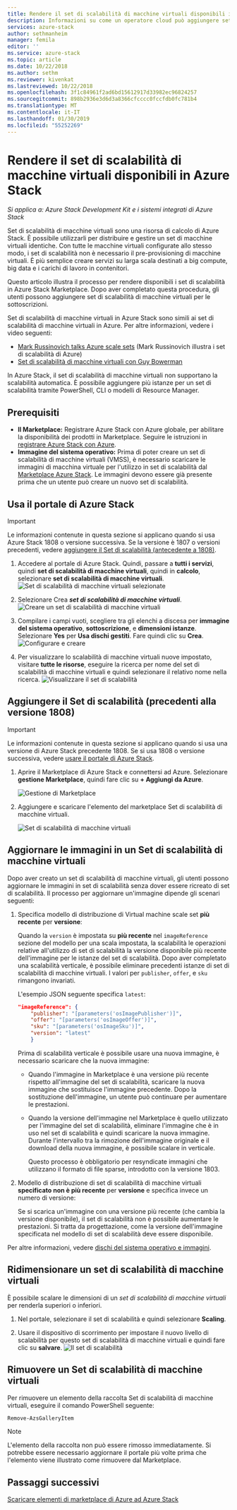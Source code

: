 ```yaml
---
title: Rendere il set di scalabilità di macchine virtuali disponibili in Azure Stack | Microsoft Docs
description: Informazioni su come un operatore cloud può aggiungere set di scalabilità di macchine virtuali in Azure Stack Marketplace
services: azure-stack
author: sethmanheim
manager: femila
editor: ''
ms.service: azure-stack
ms.topic: article
ms.date: 10/22/2018
ms.author: sethm
ms.reviewer: kivenkat
ms.lastreviewed: 10/22/2018
ms.openlocfilehash: 3f1c84961f2ad6bd15612917d33982ec96824257
ms.sourcegitcommit: 898b2936e3d6d3a8366cfcccc0fccfdb0fc781b4
ms.translationtype: MT
ms.contentlocale: it-IT
ms.lasthandoff: 01/30/2019
ms.locfileid: "55252269"
---
```

# <a name="make-virtual-machine-scale-sets-available-in-azure-stack"></a>Rendere il set di scalabilità di macchine virtuali disponibili in Azure Stack

*Si applica a: Azure Stack Development Kit e i sistemi integrati di Azure Stack*
  
Set di scalabilità di macchine virtuali sono una risorsa di calcolo di Azure Stack. È possibile utilizzarli per distribuire e gestire un set di macchine virtuali identiche. Con tutte le macchine virtuali configurate allo stesso modo, i set di scalabilità non è necessario il pre-provisioning di macchine virtuali. È più semplice creare servizi su larga scala destinati a big compute, big data e i carichi di lavoro in contenitori.

Questo articolo illustra il processo per rendere disponibili i set di scalabilità in Azure Stack Marketplace. Dopo aver completato questa procedura, gli utenti possono aggiungere set di scalabilità di macchine virtuali per le sottoscrizioni.

Set di scalabilità di macchine virtuali in Azure Stack sono simili ai set di scalabilità di macchine virtuali in Azure. Per altre informazioni, vedere i video seguenti:
* [Mark Russinovich talks Azure scale sets](https://channel9.msdn.com/Blogs/Regular-IT-Guy/Mark-Russinovich-Talks-Azure-Scale-Sets/) (Mark Russinovich illustra i set di scalabilità di Azure)
* [Set di scalabilità di macchine virtuali con Guy Bowerman](https://channel9.msdn.com/Shows/Cloud+Cover/Episode-191-Virtual-Machine-Scale-Sets-with-Guy-Bowerman)

In Azure Stack, il set di scalabilità di macchine virtuali non supportano la scalabilità automatica. È possibile aggiungere più istanze per un set di scalabilità tramite PowerShell, CLI o modelli di Resource Manager.

## <a name="prerequisites"></a>Prerequisiti

- **Il Marketplace:** Registrare Azure Stack con Azure globale, per abilitare la disponibilità dei prodotti in Marketplace. Seguire le istruzioni in [registrare Azure Stack con Azure](azure-stack-registration.md).
- **Immagine del sistema operativo:** Prima di poter creare un set di scalabilità di macchine virtuali (VMSS), è necessario scaricare le immagini di macchina virtuale per l'utilizzo in set di scalabilità dal [Marketplace Azure Stack](azure-stack-download-azure-marketplace-item.md). Le immagini devono essere già presente prima che un utente può creare un nuovo set di scalabilità. 

## <a name="use-the-azure-stack-portal"></a>Usa il portale di Azure Stack 

>[!IMPORTANT]  
> Le informazioni contenute in questa sezione si applicano quando si usa Azure Stack 1808 o versione successiva. Se la versione è 1807 o versioni precedenti, vedere [aggiungere il Set di scalabilità (antecedente a 1808)](#add-the-virtual-machine-scale-set-prior-to-version-1808).

1. Accedere al portale di Azure Stack. Quindi, passare a **tutti i servizi**, quindi **set di scalabilità di macchine virtuali**, quindi in **calcolo**, selezionare **set di scalabilità di macchine virtuali**. 
   ![Set di scalabilità di macchine virtuali selezionate](media/azure-stack-compute-add-scalesets/all-services.png)

2. Selezionare Crea ***set di scalabilità di macchine virtuali***.
   ![Creare un set di scalabilità di macchine virtuali](media/azure-stack-compute-add-scalesets/create-scale-set.png)

3. Compilare i campi vuoti, scegliere tra gli elenchi a discesa per **immagine del sistema operativo**, **sottoscrizione**, e **dimensioni istanze**. Selezionare **Yes** per **Usa dischi gestiti**. Fare quindi clic su **Crea**.
    ![Configurare e creare](media/azure-stack-compute-add-scalesets/create.png)

4. Per visualizzare lo scalabilità di macchine virtuali nuove impostato, visitare **tutte le risorse**, eseguire la ricerca per nome del set di scalabilità di macchine virtuali e quindi selezionare il relativo nome nella ricerca. 
   ![Visualizzare il set di scalabilità](media/azure-stack-compute-add-scalesets/search.png)

## <a name="add-the-virtual-machine-scale-set-prior-to-version-1808"></a>Aggiungere il Set di scalabilità (precedenti alla versione 1808)

>[!IMPORTANT]  
> Le informazioni contenute in questa sezione si applicano quando si usa una versione di Azure Stack precedente 1808. Se si usa 1808 o versione successiva, vedere [usare il portale di Azure Stack](#use-the-azure-stack-portal).

1. Aprire il Marketplace di Azure Stack e connettersi ad Azure. Selezionare **gestione Marketplace**, quindi fare clic su **+ Aggiungi da Azure**.

    ![Gestione di Marketplace](media/azure-stack-compute-add-scalesets/image01.png)

2. Aggiungere e scaricare l'elemento del marketplace Set di scalabilità di macchine virtuali.

    ![Set di scalabilità di macchine virtuali](media/azure-stack-compute-add-scalesets/image02.png)

## <a name="update-images-in-a-virtual-machine-scale-set"></a>Aggiornare le immagini in un Set di scalabilità di macchine virtuali

Dopo aver creato un set di scalabilità di macchine virtuali, gli utenti possono aggiornare le immagini in set di scalabilità senza dover essere ricreato di set di scalabilità. Il processo per aggiornare un'immagine dipende gli scenari seguenti:

1. Specifica modello di distribuzione di Virtual machine scale set **più recente** per **versione**:  

   Quando la `version` è impostata su **più recente** nel `imageReference` sezione del modello per una scala impostata, la scalabilità le operazioni relative all'utilizzo di set di scalabilità la versione disponibile più recente dell'immagine per le istanze del set di scalabilità. Dopo aver completato una scalabilità verticale, è possibile eliminare precedenti istanze di set di scalabilità di macchine virtuali. I valori per `publisher`, `offer`, e `sku` rimangono invariati. 

   L'esempio JSON seguente specifica `latest`:  

    ```json  
    "imageReference": {
        "publisher": "[parameters('osImagePublisher')]",
        "offer": "[parameters('osImageOffer')]",
        "sku": "[parameters('osImageSku')]",
        "version": "latest"
        }
    ```

   Prima di scalabilità verticale è possibile usare una nuova immagine, è necessario scaricare che la nuova immagine:  

   - Quando l'immagine in Marketplace è una versione più recente rispetto all'immagine del set di scalabilità, scaricare la nuova immagine che sostituisce l'immagine precedente. Dopo la sostituzione dell'immagine, un utente può continuare per aumentare le prestazioni. 

   - Quando la versione dell'immagine nel Marketplace è quello utilizzato per l'immagine del set di scalabilità, eliminare l'immagine che è in uso nel set di scalabilità e quindi scaricare la nuova immagine. Durante l'intervallo tra la rimozione dell'immagine originale e il download della nuova immagine, è possibile scalare in verticale. 
      
     Questo processo è obbligatorio per resyndicate immagini che utilizzano il formato di file sparse, introdotto con la versione 1803. 
 
2. Modello di distribuzione di set di scalabilità di macchine virtuali **specificato non è più recente** per **versione** e specifica invece un numero di versione:  

    Se si scarica un'immagine con una versione più recente (che cambia la versione disponibile), il set di scalabilità non è possibile aumentare le prestazioni. Si tratta da progettazione, come la versione dell'immagine specificata nel modello di set di scalabilità deve essere disponibile.  

Per altre informazioni, vedere [dischi del sistema operativo e immagini](./user/azure-stack-compute-overview.md#operating-system-disks-and-images).  

## <a name="scale-a-virtual-machine-scale-set"></a>Ridimensionare un set di scalabilità di macchine virtuali

È possibile scalare le dimensioni di un *set di scalabilità di macchine virtuali* per renderla superiori o inferiori.  

1. Nel portale, selezionare il set di scalabilità e quindi selezionare **Scaling**.

2. Usare il dispositivo di scorrimento per impostare il nuovo livello di scalabilità per questo set di scalabilità di macchine virtuali e quindi fare clic su **salvare**.
     ![Il set di scalabilità](media/azure-stack-compute-add-scalesets/scale.png)

## <a name="remove-a-virtual-machine-scale-set"></a>Rimuovere un Set di scalabilità di macchine virtuali

Per rimuovere un elemento della raccolta Set di scalabilità di macchine virtuali, eseguire il comando PowerShell seguente:

```PowerShell  
Remove-AzsGalleryItem
```

> [!NOTE]
> L'elemento della raccolta non può essere rimosso immediatamente. Si potrebbe essere necessario aggiornare il portale più volte prima che l'elemento viene illustrato come rimuovere dal Marketplace.

## <a name="next-steps"></a>Passaggi successivi

[Scaricare elementi di marketplace di Azure ad Azure Stack](azure-stack-download-azure-marketplace-item.md)